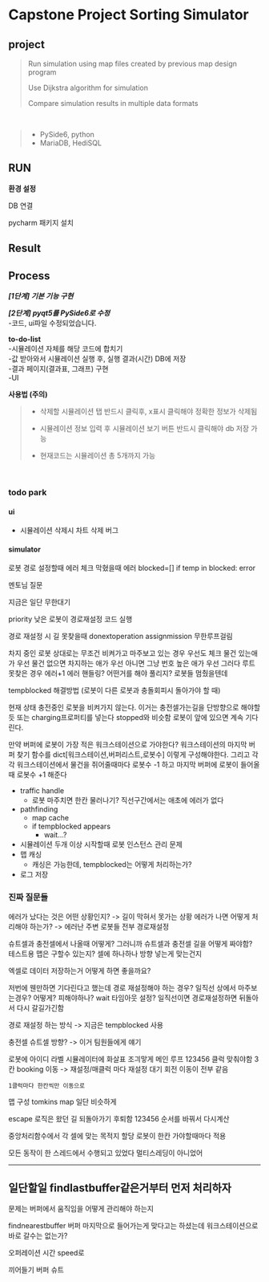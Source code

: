 # Capstone Project Sorting Simulator

## project

> Run simulation using map files created by previous map design program
>
> Use Dijkstra algorithm for simulation
>
> Compare simulation results in multiple data formats
</br>

> + PySide6, python
> + MariaDB, HediSQL

## RUN
**환경 설정**

DB 연결

pycharm 패키지 설치

## Result

## Process
***[1단계] 기본 기능 구현***

***[2단계] pyqt5를 PySide6로 수정***
</br>
-코드, ui파일 수정되었습니다.

**to-do-list**
</br>
-시뮬레이션 자체를 해당 코드에 합치기 </br>
-값 받아와서 시뮬레이션 실행 후, 실행 결과(시간) DB에 저장 </br>
-결과 페이지(결과표, 그래프) 구현 </br>
-UI </br>

**사용법 (주의)**

> + 삭제할 시뮬레이션 탭 반드시 클릭후, x표시 클릭해야 정확한 정보가 삭제됨
>
> + 시뮬레이션 정보 입력 후 시뮬레이션 보기 버튼 반드시 클릭해야 db 저장 가능
>
> + 현재코드는 시뮬레이션 총 5개까지 가능
</br>

### todo park

#### ui

- 시뮬레이션 삭제시 차트 삭제 버그

#### simulator

로봇 경로 설정할때 에러 체크
막혔을때 에러
blocked=[]
if temp in blocked:
error

멘토님 질문

지금은 일단 무한대기

priority 낮은 로봇이 경로재설정 코드 실행

경로 재설정 시
길 못찾을때 donextoperation assignmission 무한루프걸림

차지 중인 로봇 상대로는 무조건 비켜가고
마주보고 있는 경우
    우선도 체크
        물건 있는애가 우선
        물건 없으면 차지하는 애가 우선
        아니면 그냥 번호 높은 애가 우선
그러다 루트 못찾은 경우
    에러+1
    에러 핸들링? 어떤거를 해야 풀리지? 로봇들 멈췄을텐데

tempblocked 해결방법 (로봇이 다른 로봇과 충돌회피시 돌아가야 할 때)

현재 상태
충전중인 로봇을 비켜가지 않는다. 이거는 충전셀가는길을 단방향으로 해야할듯
또는 charging프로퍼티를 넣는다 stopped와 비슷함
로봇이 앞에 있으면 계속 기다린다.

만약 버퍼에 로봇이 가장 적은 워크스테이션으로 가야한다?
워크스테이션의 마지막 버퍼 찾기 함수를 dict[워크스테이션,버퍼리스트,로봇수] 이렇게 구성해야한다.
그리고 각각 워크스테이션에서 물건을 쥐어줄때마다 로봇수 -1 하고
마지막 버퍼에 로봇이 들어올때 로봇수 +1 해준다

- traffic handle
    - 로봇 마주치면 한칸 물러나기? 직선구간에서는 애초에 에러가 없다
- pathfinding
    - map cache
    - if tempblocked appears
        - wait...?
- 시뮬레이션 두개 이상 시작할때 로봇 인스턴스 관리 문제
- 맵 캐싱
    - 캐싱은 가능한데, tempblocked는 어떻게 처리하는가?
- 로그 저장

### 진짜 질문들

에러가 났다는 것은 어떤 상황인지?
-> 길이 막혀서 못가는 상황
에러가 나면 어떻게 처리해야 하는가?
-> 에러난 주변 로봇들 전부 경로재설정

슈트셀과 충전셀에서 나올때 어떻게?
그러니까 슈트셀과 충전셀 길을 어떻게 짜야함?
테스트용 맵은 구할수 있는지?
셀에 하나하나 방향 넣는게 맞는건지

엑셀로 데이터 저장하는거 어떻게 하면 좋을까요?

저번에 웬만하면 기다린다고 했는데
경로 재설정해야 하는 경우?
일직선 상에서 마주보는경우? 어떻게? 피해야하나?
wait 타임아웃 설정? 
일직선이면 경로재설정하면 뒤돌아서 다시 갈길가긴함

경로 재설정 하는 방식 -> 지금은 tempblocked 사용

충전셀 슈트셀 방향? -> 이거 팀원들에게 얘기

로봇에 아이디 라벨
시뮬레이터에 화살표 조긔맣게
메인 루프 
    123456
    클럭 맞춰야함
    3칸 booking 이동 -> 재설정/매클럭 마다 재설정
    대기 회전 이동이 전부 같음

    1클럭마다 한칸씩만 이동으로

맵 구성
    tomkins map 일단 비슷하게

escape 로직은 왔던 길 되돌아가기 후퇴함
123456 순서를 바꿔서 다시계산


중앙처리함수에서 각 셀에 맞는 목적지 할당
로봇이 한칸 가야할때마다 적용

모든 동작이 한 스레드에서 수행되고 있었다
멀티스레딩이 아니었어

---
일단할일
findlastbuffer같은거부터 먼저 처리하자
---

문제는 버퍼에서 움직임을 어떻게 관리해야 하는지

findnearestbuffer
버퍼 마지막으로 들어가는게 맞다고는 하셨는데
워크스테이션으로 바로 갈수는 없는가?

오퍼레이션 시간 speed로

끼어들기 버퍼 슈트